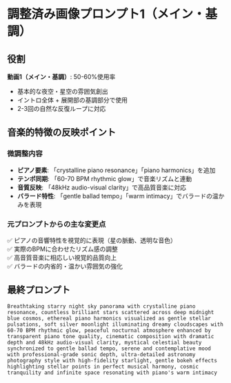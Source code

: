 # 調整済み画像プロンプト1（メイン・基調）

## 役割
**動画1（メイン・基調）**: 50-60%使用率  
- 基本的な夜空・星空の雰囲気創出
- イントロ全体 + 展開部の基調部分で使用
- 2-3回の自然な反復ループに対応

## 音楽的特徴の反映ポイント

### 微調整内容
- **ピアノ要素**: 「crystalline piano resonance」「piano harmonics」を追加
- **テンポ同期**: 「60-70 BPM rhythmic glow」で音楽リズムと連動
- **音質反映**: 「48kHz audio-visual clarity」で高品質音楽に対応
- **バラード特性**: 「gentle ballad tempo」「warm intimacy」でバラードの温かみを表現

### 元プロンプトからの主な変更点
✅ ピアノの音響特性を視覚的に表現（星の脈動、透明な音色）  
✅ 実際のBPMに合わせたリズム感の調整  
✅ 高音質音楽に相応しい視覚的品質向上  
✅ バラードの内省的・温かい雰囲気の強化

## 最終プロンプト

```
Breathtaking starry night sky panorama with crystalline piano resonance, countless brilliant stars scattered across deep midnight blue cosmos, ethereal piano harmonics visualized as gentle stellar pulsations, soft silver moonlight illuminating dreamy cloudscapes with 60-70 BPM rhythmic glow, peaceful nocturnal atmosphere enhanced by transparent piano tone quality, cinematic composition with dramatic depth and 48kHz audio-visual clarity, mystical celestial beauty synchronized to gentle ballad tempo, serene and contemplative mood with professional-grade sonic depth, ultra-detailed astronomy photography style with high-fidelity starlight, gentle bokeh effects highlighting stellar points in perfect musical harmony, cosmic tranquility and infinite space resonating with piano's warm intimacy
```